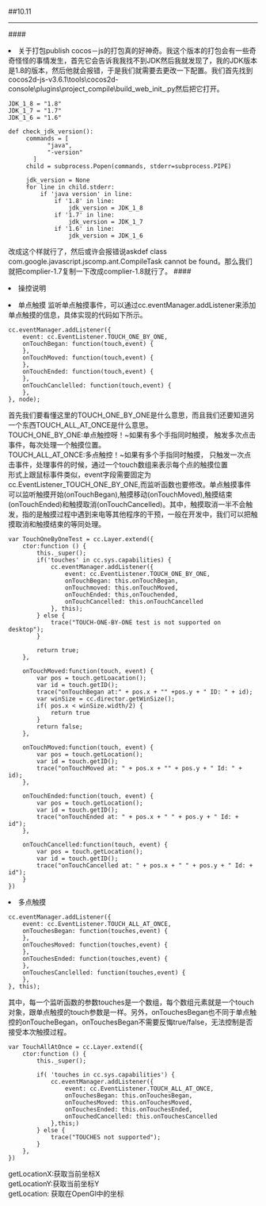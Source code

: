 ##10.11
*****
####<li>关于打包publish
cocos－js的打包真的好神奇。我这个版本的打包会有一些奇奇怪怪的事情发生，首先它会告诉我我找不到JDK然后我就发现了，我的JDK版本是1.8的版本，然后他就会报错，于是我们就需要去更改一下配置。我们首先找到cocos2d-js-v3.6.1\tools\cocos2d-console\plugins\project_compile\build_web\_init_.py然后把它打开。

```
JDK_1_8 = "1.8"
JDK_1_7 = "1.7"
JDK_1_6 = "1.6" 
  
def check_jdk_version():
     commands = [                                                            
           "java",
           "-version"
       ] 
     child = subprocess.Popen(commands, stderr=subprocess.PIPE)
         
     jdk_version = None
     for line in child.stderr:
         if 'java version' in line:
             if '1.8' in line:
                 jdk_version = JDK_1_8
             if '1.7' in line:
                 jdk_version = JDK_1_7
             if '1.6' in line:
                 jdk_version = JDK_1_6
```

改成这个样就行了，然后或许会报错说askdef class com.google.javascript.jscomp.ant.CompileTask cannot be found。那么我们就把complier-1.7复制一下改成complier-1.8就行了。
####<li>操控说明
<li>单点触摸
监听单点触摸事件，可以通过cc.eventManager.addListener来添加单点触摸的信息，具体实现的代码如下所示。

```
cc.eventManager.addListener({
	event: cc.EventListener.TOUCH_ONE_BY_ONE,
	onTouchBegan: function(touch,event) {
	},
	onTouchMoved: function(touch,event) {
	},
	onTouchEnded: function(touch,event) {
	},
	onTouchCanclelled: function(touch,event) {
	},
}, node);
```
首先我们要看懂这里的TOUCH_ONE_BY_ONE是什么意思，而且我们还要知道另一个东西TOUCH_ALL_AT_ONCE是什么意思。</br>
TOUCH_ONE_BY_ONE:单点触控呀！~如果有多个手指同时触摸， 触发多次点击事件，每次处理一个触摸位置。
</br>
TOUCH_ALL_AT_ONCE:多点触控！~如果有多个手指同时触摸， 只触发一次点击事件，处理事件的时候，通过一个touch数组来表示每个点的触摸位置</br>
形式上跟鼠标事件类似，event字段需要固定为cc.EventListener_TOUCH_ONE_BY_ONE,而监听函数也要修改。单点触摸事件可以监听触摸开始(onTouchBegan),触摸移动(onTouchMoved),触摸结束(onTouchEnded)和触摸取消(onTouchCancelled)。其中，触摸取消一半不会触发，指的是触摸过程中遇到来电等其他程序的干预，一般在开发中，我们可以把触摸取消和触摸结束的等同处理。

```
var TouchOneByOneTest = cc.Layer.extend({
	ctor:function () {
		this._super();
		if('touches' in cc.sys.capabilities) {
			cc.eventManager.addListener({
				event: cc.EventListener.TOUCH_ONE_BY_ONE,
				onTouchBegan: this.onTouchBegan,
				onTouchmoved: this.onTouchMoved,
				onTouchEnded: this,onTouchended,
				onTouchCancelled: this.onTouchCancelled
			}, this);
		} else {
			trace("TOUCH-ONE-BY-ONE test is not supported on desktop");
		}
		
		return true;
	},
	
	onTouchMoved:function(touch, event) {
		var pos = touch.getLoacation();
		var id = touch.getID();
		trace("onTouchBegan at:" + pos.x + "" +pos.y + " ID: " + id);
		var winSize = cc.director.getWinSize();
		if( pos.x < winSize.width/2) {
			return true
		}
		return false;
	},

	onTouchMoved:function(touch, event) {
		var pos = touch.getLocation();
		var id = touch.getID();
		trace("onTouchMoved at: " + pos.x + "" + pos.y + " Id: " + id);
	},
	
	onTouchEnded:function(touch, event) {
		var pos = touch.getLocation();
		var id = touch.getID();
		trace("onTouchEnded at: " + pos.x + " " + pos.y + " Id: + id");
	},
	
	onTouchCancelled:function(touch, event) {
		var pos = touch.getLocation();
		var id = touch.getID();
		trace("onTouchCancelled at: " + pos.x + " " + pos.y + " Id: + id");
	}
})
```

<li>多点触摸</br>

```
cc.eventManager.addListener({
	event: cc.EventListener.TOUCH_ALL_AT_ONCE,
	onTouchesBegan: function(touches,event) {
	},
	onTouchesMoved: function(touches,event) {
	},
	onTouchesEnded: function(touches,event) {
	},
	onTouchesCanclelled: function(touches,event) {
	},
}, this);
```

其中，每一个监听函数的参数touches是一个数组，每个数组元素就是一个touch对象，跟单点触摸的touch参数是一样。另外，onTouchesBegan也不同于单点触控的onToucheBegan，onTouchesBegan不需要反悔true/false，无法控制是否接受本次触摸过程。</br>

```
var TouchAllAtOnce = cc.Layer.extend({
	ctor:function () {
		this._super();
		
		if( 'touches in cc.sys.capabilities') {
			cc.eventManager.addListener({
				event: cc.EventListener.TOUCH_ALL_AT_ONCE,
				onTouchesBegan: this.onTouchesBegan,
				onTouchesMoved: this.onTouchesMoved,
				onTouchesEnded: this.onTouchesEnded,
				onTouchedCancelled: this.onTouchesCancelled
			},this;)
		} else {
			trace("TOUCHES not supported");
		}
	},
})
```

getLocationX:获取当前坐标X</br>
getLocationY:获取当前坐标Y</br>
getLocation: 获取在OpenGl中的坐标</br>
